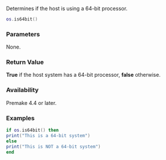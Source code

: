 Determines if the host is using a 64-bit processor.

```lua
os.is64bit()
```

### Parameters ###

None.


### Return Value ###

**True** if the host system has a 64-bit processor, **false** otherwise.


### Availability ###

Premake 4.4 or later.


### Examples ###

```lua
if os.is64bit() then
print("This is a 64-bit system")
else
print("This is NOT a 64-bit system")
end
```
